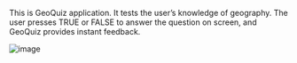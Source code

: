 This is GeoQuiz application. It tests the user’s knowledge of geography. The user presses TRUE or FALSE to answer the question on screen, and GeoQuiz provides instant feedback.


![image](https://github.com/Mikelonia/GeoQuiz/assets/113610863/3c9e86af-6196-428e-8707-ad017609ede3)

